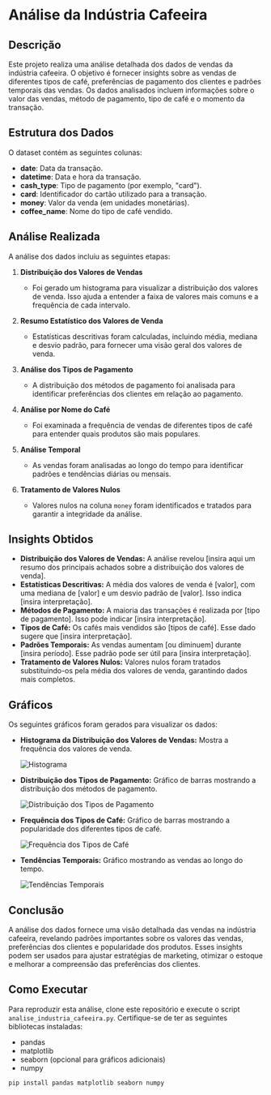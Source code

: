 # Análise da Indústria Cafeeira

## Descrição

Este projeto realiza uma análise detalhada dos dados de vendas da indústria cafeeira. O objetivo é fornecer insights sobre as vendas de diferentes tipos de café, preferências de pagamento dos clientes e padrões temporais das vendas. Os dados analisados incluem informações sobre o valor das vendas, método de pagamento, tipo de café e o momento da transação.

## Estrutura dos Dados

O dataset contém as seguintes colunas:

- **date**: Data da transação.
- **datetime**: Data e hora da transação.
- **cash_type**: Tipo de pagamento (por exemplo, "card").
- **card**: Identificador do cartão utilizado para a transação.
- **money**: Valor da venda (em unidades monetárias).
- **coffee_name**: Nome do tipo de café vendido.

## Análise Realizada

A análise dos dados incluiu as seguintes etapas:

1. **Distribuição dos Valores de Vendas**
   - Foi gerado um histograma para visualizar a distribuição dos valores de venda. Isso ajuda a entender a faixa de valores mais comuns e a frequência de cada intervalo.

2. **Resumo Estatístico dos Valores de Venda**
   - Estatísticas descritivas foram calculadas, incluindo média, mediana e desvio padrão, para fornecer uma visão geral dos valores de venda.

3. **Análise dos Tipos de Pagamento**
   - A distribuição dos métodos de pagamento foi analisada para identificar preferências dos clientes em relação ao pagamento.

4. **Análise por Nome do Café**
   - Foi examinada a frequência de vendas de diferentes tipos de café para entender quais produtos são mais populares.

5. **Análise Temporal**
   - As vendas foram analisadas ao longo do tempo para identificar padrões e tendências diárias ou mensais.

6. **Tratamento de Valores Nulos**
   - Valores nulos na coluna `money` foram identificados e tratados para garantir a integridade da análise.

## Insights Obtidos

- **Distribuição dos Valores de Vendas:** A análise revelou [insira aqui um resumo dos principais achados sobre a distribuição dos valores de venda].
- **Estatísticas Descritivas:** A média dos valores de venda é [valor], com uma mediana de [valor] e um desvio padrão de [valor]. Isso indica [insira interpretação].
- **Métodos de Pagamento:** A maioria das transações é realizada por [tipo de pagamento]. Isso pode indicar [insira interpretação].
- **Tipos de Café:** Os cafés mais vendidos são [tipos de café]. Esse dado sugere que [insira interpretação].
- **Padrões Temporais:** As vendas aumentam [ou diminuem] durante [insira período]. Esse padrão pode ser útil para [insira interpretação].
- **Tratamento de Valores Nulos:** Valores nulos foram tratados substituindo-os pela média dos valores de venda, garantindo dados mais completos.

## Gráficos

Os seguintes gráficos foram gerados para visualizar os dados:

- **Histograma da Distribuição dos Valores de Vendas:** Mostra a frequência dos valores de venda.
  
  ![Histograma](path/to/histograma.png)

- **Distribuição dos Tipos de Pagamento:** Gráfico de barras mostrando a distribuição dos métodos de pagamento.

  ![Distribuição dos Tipos de Pagamento](path/to/distribuicao_pagamento.png)

- **Frequência dos Tipos de Café:** Gráfico de barras mostrando a popularidade dos diferentes tipos de café.

  ![Frequência dos Tipos de Café](path/to/frequencia_cafe.png)

- **Tendências Temporais:** Gráfico mostrando as vendas ao longo do tempo.

  ![Tendências Temporais](path/to/tendencias_temporais.png)

## Conclusão

A análise dos dados fornece uma visão detalhada das vendas na indústria cafeeira, revelando padrões importantes sobre os valores das vendas, preferências dos clientes e popularidade dos produtos. Esses insights podem ser usados para ajustar estratégias de marketing, otimizar o estoque e melhorar a compreensão das preferências dos clientes.

## Como Executar

Para reproduzir esta análise, clone este repositório e execute o script `analise_industria_cafeeira.py`. Certifique-se de ter as seguintes bibliotecas instaladas:

- pandas
- matplotlib
- seaborn (opcional para gráficos adicionais)
- numpy

```bash
pip install pandas matplotlib seaborn numpy
